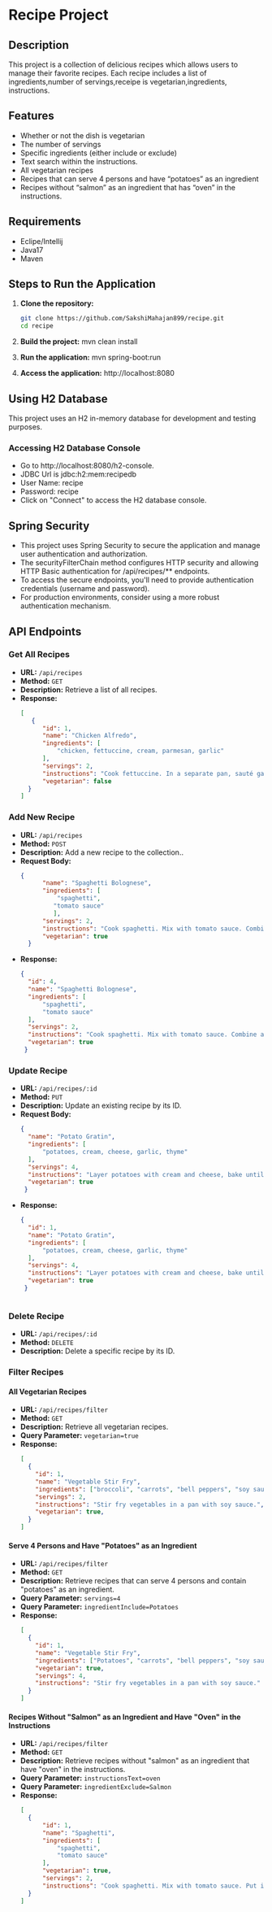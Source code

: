 # Recipe Project

## Description

This project is a collection of delicious recipes which allows users to manage their favorite recipes. Each recipe includes a list of ingredients,number of servings,receipe is vegetarian,ingredients, instructions.

## Features

- Whether or not the dish is vegetarian
- The number of servings
- Specific ingredients (either include or exclude)
- Text search within the instructions.
- All vegetarian recipes
- Recipes that can serve 4 persons and have “potatoes” as an ingredient
- Recipes without “salmon” as an ingredient that has “oven” in the instructions. 


## Requirements

- Eclipe/Intellij
- Java17
- Maven

## Steps to Run the Application

1. **Clone the repository:**
   ```bash
   git clone https://github.com/SakshiMahajan899/recipe.git
   cd recipe

2. **Build the project:**
   mvn clean install

3. **Run the application:**
   mvn spring-boot:run

4. **Access the application:**
   http://localhost:8080

## Using H2 Database 
 
  This project uses an H2 in-memory database for development and testing purposes. 

  ### Accessing H2 Database Console

   - Go to http://localhost:8080/h2-console.
   - JDBC Url is jdbc:h2:mem:recipedb
   - User Name: recipe
   - Password: recipe
   - Click on "Connect" to access the H2 database console.

## Spring Security  
   
   - This project uses Spring Security to secure the application and manage user authentication and authorization.
   - The securityFilterChain method configures HTTP security and allowing HTTP Basic authentication for /api/recipes/**                endpoints.
   - To access the secure endpoints, you'll need to provide authentication credentials (username and password).
   - For production environments, consider using a more robust authentication mechanism. 

 

## API Endpoints

### Get All Recipes

- **URL:** `/api/recipes`
- **Method:** `GET`
- **Description:** Retrieve a list of all recipes.
- **Response:**
  ```json
  [
     {
        "id": 1,
        "name": "Chicken Alfredo",
        "ingredients": [
            "chicken, fettuccine, cream, parmesan, garlic"
        ],
        "servings": 2,
        "instructions": "Cook fettuccine. In a separate pan, sauté garlic, then add cream and cheese. Add cooked chicken and fettuccine.",
        "vegetarian": false
    }
  ]

### Add New Recipe

- **URL:** `/api/recipes`
- **Method:** `POST`
- **Description:** Add a new recipe to the collection..
- **Request Body:**
  ```json
  {
        "name": "Spaghetti Bolognese",
        "ingredients": [
            "spaghetti",
           "tomato sauce"
           ],
        "servings": 2,
        "instructions": "Cook spaghetti. Mix with tomato sauce. Combine and serve",
        "vegetarian": true
    }
- **Response:**
  ```json
  {
    "id": 4,
    "name": "Spaghetti Bolognese",
    "ingredients": [
        "spaghetti",
        "tomato sauce"
    ],
    "servings": 2,
    "instructions": "Cook spaghetti. Mix with tomato sauce. Combine and serve",
    "vegetarian": true
   }


### Update Recipe

- **URL:** `/api/recipes/:id`
- **Method:** `PUT`
- **Description:** Update an existing recipe by its ID.
- **Request Body:**
  ```json
  {
    "name": "Potato Gratin",
    "ingredients": [
        "potatoes, cream, cheese, garlic, thyme"
    ],
    "servings": 4,
    "instructions": "Layer potatoes with cream and cheese, bake until golden and bubbly.",
    "vegetarian": true
   }
- **Response:**
  ```json
  {
    "id": 1,
    "name": "Potato Gratin",
    "ingredients": [
        "potatoes, cream, cheese, garlic, thyme"
    ],
    "servings": 4,
    "instructions": "Layer potatoes with cream and cheese, bake until golden and bubbly.",
    "vegetarian": true
   }



### Delete Recipe

- **URL:** `/api/recipes/:id`
- **Method:** `DELETE`
- **Description:** Delete a specific recipe by its ID.



### Filter Recipes

#### All Vegetarian Recipes

- **URL:** `/api/recipes/filter`
- **Method:** `GET`
- **Description:** Retrieve all vegetarian recipes.
- **Query Parameter:** `vegetarian=true`
- **Response:**
  ```json
  [
    {
      "id": 1,
      "name": "Vegetable Stir Fry",
      "ingredients": ["broccoli", "carrots", "bell peppers", "soy sauce"],
      "servings": 2,
      "instructions": "Stir fry vegetables in a pan with soy sauce.",
      "vegetarian": true,
    }
  ]

#### Serve 4 Persons and Have "Potatoes" as an Ingredient

- **URL:** `/api/recipes/filter`
- **Method:** `GET`
- **Description:** Retrieve recipes that can serve 4 persons and contain "potatoes" as an ingredient.
- **Query Parameter:** `servings=4`
- **Query Parameter:** `ingredientInclude=Potatoes` 
- **Response:**
  ```json
  [
    {
      "id": 1,
      "name": "Vegetable Stir Fry",
      "ingredients": ["Potatoes", "carrots", "bell peppers", "soy sauce"],
      "vegetarian": true,
      "servings": 4,
      "instructions": "Stir fry vegetables in a pan with soy sauce."
    }
  ]

#### Recipes Without "Salmon" as an Ingredient and Have "Oven" in the Instructions

- **URL:** `/api/recipes/filter`
- **Method:** `GET`
- **Description:** Retrieve recipes without "salmon" as an ingredient that have "oven" in the instructions.
- **Query Parameter:** `instructionsText=oven`
- **Query Parameter:** `ingredientExclude=Salmon` 
- **Response:**
  ```json
  [
    {
        "id": 1,
        "name": "Spaghetti",
        "ingredients": [
            "spaghetti",
            "tomato sauce"
        ],
        "vegetarian": true,
        "servings": 2,
        "instructions": "Cook spaghetti. Mix with tomato sauce. Put in oven for 5 minutez  and serve"
    }
  ]
  

